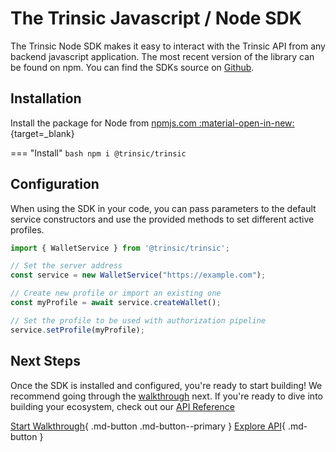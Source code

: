 # The Trinsic Javascript / Node SDK

The Trinsic Node SDK makes it easy to interact with the Trinsic API from any backend javascript application. The most recent version of the library can be found on npm. You can find the SDKs source on [Github](https://github.com/trinsic-id/sdk/java).
## Installation
Install the package for Node from [npmjs.com :material-open-in-new:](https://www.npmjs.com/package/@trinsic/trinsic){target=_blank}

=== "Install"
    ```bash
    npm i @trinsic/trinsic
    ```

## Configuration 

When using the SDK in your code, you can pass parameters to the default service constructors and use the provided methods to set different active profiles.

```typescript
import { WalletService } from '@trinsic/trinsic';

// Set the server address
const service = new WalletService("https://example.com");

// Create new profile or import an existing one
const myProfile = await service.createWallet();

// Set the profile to be used with authorization pipeline
service.setProfile(myProfile);
```

## Next Steps

Once the SDK is installed and configured, you're ready to start building! We recommend going through the [walkthrough](./vaccination-node.md) next. If you're ready to dive into building your ecosystem, check out our [API Reference](../reference/index.md)

[Start Walkthrough](./vaccination-node.md){ .md-button .md-button--primary } [Explore API](../reference/index.md){ .md-button }


